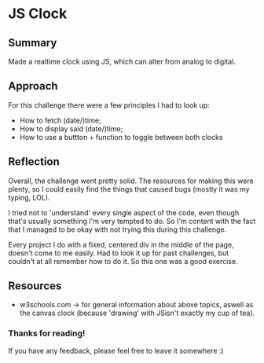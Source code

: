 # JS Clock

## Summary
Made a realtime clock using JS, which can alter from analog to digital.

## Approach
For this challenge there were a few principles I had to look up:

- How to fetch (date/)time;
- How to display said (date/)time;
- How to use a buttton + function to toggle between both clocks

## Reflection
Overall, the challenge went pretty solid. The resources for making this were plenty, so I could easily find the things that caused bugs (mostly it was my typing, LOL).

I tried not to 'understand' every single aspect of the code, even though that's usually something I'm very tempted to do. So I'm content with the fact that I managed to be okay with not trying this during this challenge.

Every project I do with a fixed, centered div in the middle of the page, doesn't come to me easily. Had to look it up for past challenges, but couldn't at all remember how to do it. So this one was a good exercise.

## Resources
- w3schools.com -> for general information about above topics, aswell as the canvas clock (because 'drawing' with JSisn't exactly my cup of tea).

### Thanks for reading! 
If you have any feedback, please feel free to leave it somewhere :)
